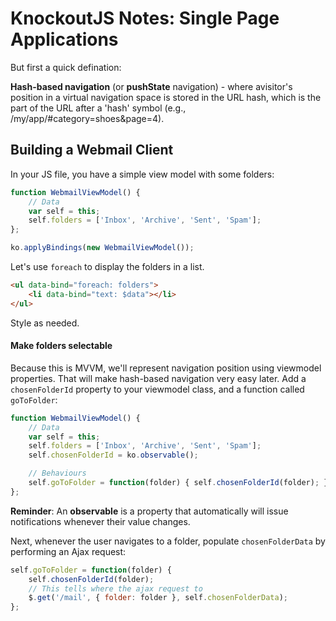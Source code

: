 # KnockoutJS Notes: Single Page Applications

But first a quick defination:

**Hash-based navigation** (or **pushState** navigation) - where avisitor's position in a virtual navigation space is stored in the URL hash, which is the part of the URL after a 'hash' symbol (e.g.,  /my/app/#category=shoes&page=4).


## Building a Webmail Client

In your JS file, you have a simple view model with some folders:

```JavaScript
function WebmailViewModel() {
    // Data
    var self = this;
    self.folders = ['Inbox', 'Archive', 'Sent', 'Spam'];
};

ko.applyBindings(new WebmailViewModel());
```

Let's use `foreach` to display the folders in a list.

```HTML
<ul data-bind="foreach: folders">
    <li data-bind="text: $data"></li>
</ul>
```

Style as needed.


#### Make folders selectable

Because this is MVVM, we'll represent navigation position using viewmodel properties. That will make hash-based navigation very easy later. Add a  `chosenFolderId` property to your viewmodel class, and a function called  `goToFolder`:

```JavaScript
function WebmailViewModel() {
    // Data
    var self = this;
    self.folders = ['Inbox', 'Archive', 'Sent', 'Spam'];
    self.chosenFolderId = ko.observable();

    // Behaviours
    self.goToFolder = function(folder) { self.chosenFolderId(folder); };
};
```

**Reminder**: An **observable** is a property that automatically will issue notifications whenever their value changes.

Next, whenever the user navigates to a folder, populate `chosenFolderData` by performing an Ajax request:

```JavaScript
self.goToFolder = function(folder) { 
    self.chosenFolderId(folder);
    // This tells where the ajax request to 
    $.get('/mail', { folder: folder }, self.chosenFolderData);
};
```